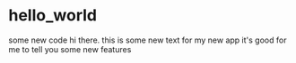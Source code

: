 # hello_world
some new code
hi there.
this is some new text for my new app
it's good for me to tell you some new features
